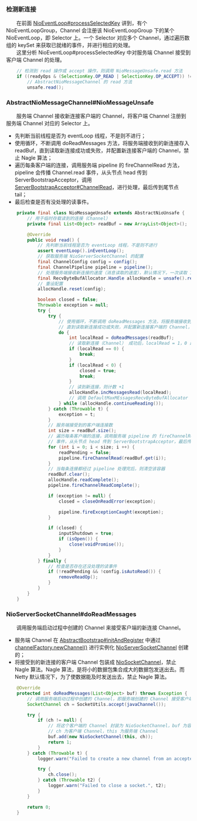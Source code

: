 ### 检测新连接
　　在前面 [NioEventLoop#processSelectedKey](https://github.com/martin-1992/Netty-Notes/blob/master/NioEventLoop/NioEventLoop%20%E7%9A%84%E5%90%AF%E5%8A%A8/processSelectedKeys.md) 讲到，有个 NioEventLoopGroup，Channel 会注册该 NioEventLoopGroup 下的某个 NioEventLoop，即 Selector 上。一个 Selector 对应多个 Channel，通过遍历数组的 keySet 来获取已就绪的事件，并进行相应的处理。<br />
　　这里分析 NioEventLoop#processSelectedKey 中对服务端 Channel 接受到客户端 Channel 的处理。

```java
    // 检测到 read 操作或 accept 操作，则调用 NioMessageUnsafe.read 方法
    if ((readyOps & (SelectionKey.OP_READ | SelectionKey.OP_ACCEPT)) != 0 || readyOps == 0) {
        // AbstractNioMessageChannel 的 read 方法
        unsafe.read();
```

### AbstractNioMessageChannel#NioMessageUnsafe
　　服务端 Channel 接收新连接客户端的 Channel，将客户端 Channel 注册到服务端 Channel 对应的 Selector 上。

- 先判断当前线程是否为 eventLoop 线程，不是则不进行；
- 使用循环，不断调用 doReadMessages 方法，将服务端接收到的新连接存入 readBuf，直到读取新连接成功或失败，并配置新连接客户端的 Channel，禁止 Nagle 算法；
- 遍历每条客户端的连接，调用服务端 pipeline 的 fireChannelRead 方法，pipeline 会传播 Channel.read 事件，从头节点 head 传到 ServerBootstrapAcceptor，调用 [ServerBootstrapAcceptor#ChannelRead](https://github.com/martin-1992/Netty-Notes/blob/master/%E6%96%B0%E8%BF%9E%E6%8E%A5%E7%9A%84%E6%8E%A5%E5%85%A5/ServerBootstrap%23channelRead.md)，进行处理，最后传到尾节点 tail；
- 最后检查是否有没处理的读事件。

```java
    private final class NioMessageUnsafe extends AbstractNioUnsafe {
        // 用于临时存载读到的连接（Channel）
        private final List<Object> readBuf = new ArrayList<Object>();

        @Override
        public void read() {
            // 先判断当前线程是否为 eventLoop 线程，不是则不进行
            assert eventLoop().inEventLoop();
            // 获取服务端 NioServerSocketChannel 的配置
            final ChannelConfig config = config();
            final ChannelPipeline pipeline = pipeline();
            // 处理服务端接收新连接的速度（消息读取的速度），默认情况下，一次读取 16 个连接
            final RecvByteBufAllocator.Handle allocHandle = unsafe().recvBufAllocHandle();
            // 重设配置
            allocHandle.reset(config);

            boolean closed = false;
            Throwable exception = null;
            try {
                try {
                    // 使用循环，不断调用 doReadMessages 方法，将服务端接收到的新连接存入 readBuf，
                    // 直到读取新连接成功或失败，并配置新连接客户端的 Channel，禁止 Nagle 算法
                    do {
                        int localRead = doReadMessages(readBuf);
                        // 读取新连接（Channel） 成功后，localRead = 1，0 即为失败，表示没有读取到新连接
                        if (localRead == 0) {
                            break;
                        }
                        if (localRead < 0) {
                            closed = true;
                            break;
                        }
                        // 读到新连接，则计数 +1
                        allocHandle.incMessagesRead(localRead);
                        // 调用 DefaultMaxMEssagesRecvByteBufAllocator
                    } while (allocHandle.continueReading());
                } catch (Throwable t) {
                    exception = t;
                }
                // 服务端接受到的客户端连接数
                int size = readBuf.size();
                // 遍历每条客户端的连接，调用服务端 pipeline 的 fireChannelRead 方法，pipeline 会传播 Channel.read
                // 事件，从头节点 head 传到 ServerBootstrapAcceptor，最后传到尾节点 tail
                for (int i = 0; i < size; i ++) {
                    readPending = false;
                    pipeline.fireChannelRead(readBuf.get(i));
                }
                // 当每条连接都经过 pipeline 处理完后，则清空该容器
                readBuf.clear();
                allocHandle.readComplete();
                pipeline.fireChannelReadComplete();

                if (exception != null) {
                    closed = closeOnReadError(exception);

                    pipeline.fireExceptionCaught(exception);
                }

                if (closed) {
                    inputShutdown = true;
                    if (isOpen()) {
                        close(voidPromise());
                    }
                }
            } finally {
                // 检查是否存在还没处理的读事件
                if (!readPending && !config.isAutoRead()) {
                    removeReadOp();
                }
            }
        }
    }
```


### NioServerSocketChannel#doReadMessages
　　调用服务端启动过程中创建的 Channel 来接受客户端的新连接 Channel。

- 服务端 Channel 在 [AbstractBootstrap#initAndRegister](https://github.com/martin-1992/Netty-Notes/blob/master/Netty%20%E6%9C%8D%E5%8A%A1%E7%AB%AF%E5%90%AF%E5%8A%A8%E8%BF%87%E7%A8%8B/initAndRegister.md) 中通过 [channelFactory.newChannel()](https://github.com/martin-1992/Netty-Notes/blob/master/Netty%20%E6%9C%8D%E5%8A%A1%E7%AB%AF%E5%90%AF%E5%8A%A8%E8%BF%87%E7%A8%8B/newChannel.md) 进行实例化 [NioServerSocketChannel](https://github.com/martin-1992/Netty-Notes/blob/master/%E6%96%B0%E8%BF%9E%E6%8E%A5%E7%9A%84%E6%8E%A5%E5%85%A5/NioServerSocketChannel.md) 创建的；
- 将接受到的新连接的客户端 Channel 包装成 [NioSocketChannel](https://github.com/martin-1992/Netty-Notes/blob/master/%E6%96%B0%E8%BF%9E%E6%8E%A5%E7%9A%84%E6%8E%A5%E5%85%A5/NioSocketChannel.md)，禁止 Nagle 算法。Nagle 算法，是将小的数据包集合成大的数据包发送出去。而 Netty 默认情况下，为了使数据能及时发送出去，禁止 Nagle 算法。

```java
    @Override
    protected int doReadMessages(List<Object> buf) throws Exception {
        // 调用服务端启动过程中创建的 Channel，即服务端创建的 Channel 接受客户端的连接 Channel
        SocketChannel ch = SocketUtils.accept(javaChannel());

        try {
            if (ch != null) {
                // 将这个客户端的 Channel 封装为 NioSocketChannel，buf 为容器对象，使用 ArrayList 形式
                // ch 为客户端 Channel，this 为服务端 Channel
                buf.add(new NioSocketChannel(this, ch));
                return 1;
            }
        } catch (Throwable t) {
            logger.warn("Failed to create a new channel from an accepted socket.", t);

            try {
                ch.close();
            } catch (Throwable t2) {
                logger.warn("Failed to close a socket.", t2);
            }
        }

        return 0;
    }
```
